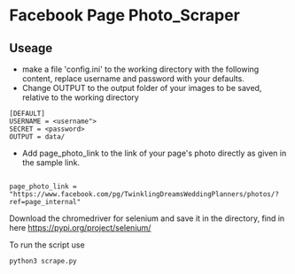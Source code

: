 # Facebook Page Photo_Scraper

## Useage

* make a file 'config.ini' to the working directory with the following content, replace username and password with your defaults.
* Change OUTPUT to the output folder of your images to be saved, relative to the working directory
```
[DEFAULT]
USERNAME = <username">
SECRET = <password>
OUTPUT = data/

```

* Add page_photo_link to the link of your page's photo directly as given in the sample link.

```

page_photo_link = "https://www.facebook.com/pg/TwinklingDreamsWeddingPlanners/photos/?ref=page_internal"

```
Download the chromedriver for selenium and save it in the directory, find in here https://pypi.org/project/selenium/

To run the script use

```
python3 scrape.py
```
